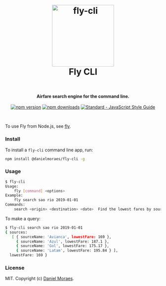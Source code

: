 <h1 align="center">
  <br>
  <img src="https://dmoraes.org/fly.png" alt="fly-cli" width="200"></a>
  <br>
  Fly CLI
  <br>
  <br>
</h1>

<h4 align="center">Airfare search engine for the command line.</h4>

<p align="center">
  <a href="https://www.npmjs.com/package/@danielmoraes/fly-cli"><img src="https://img.shields.io/npm/v/@danielmoraes/fly-cli.svg" alt="npm version"></a>
  <a href="https://www.npmjs.com/package/@danielmoraes/fly-cli"><img src="https://img.shields.io/npm/dm/@danielmoraes/fly-cli.svg" alt="npm downloads"></a>
  <a href="https://standardjs.com"><img src="https://img.shields.io/badge/code_style-standard-brightgreen.svg" alt="Standard - JavaScript Style Guide"></a>
</p>

<br>

To use Fly from Node.js, see [fly](https://github.com/danielmoraes/fly).

### Install

To install a `fly-cli` command line app, run:

```bash
npm install @danielmoraes/fly-cli -g
```

### Usage

```bash
$ fly-cli
Usage:
    fly [command] <options>
Example:
    fly search sao rio 2019-01-01
Commands:
    search <origin> <destination> <date>  Find the lowest fares by source
```

To make a query:

```bash
$ fly-cli search sao rio 2019-01-01
{ sources:
   [ { sourceName: 'Avianca', lowestFare: 169 },
     { sourceName: 'Azul', lowestFare: 187.1 },
     { sourceName: 'Gol', lowestFare: 175.17 },
     { sourceName: 'Latam', lowestFare: 195.84 } ],
  lowestFare: 169 }
```

### License

MIT. Copyright (c) [Daniel Moraes](https://dmoraes.org).
